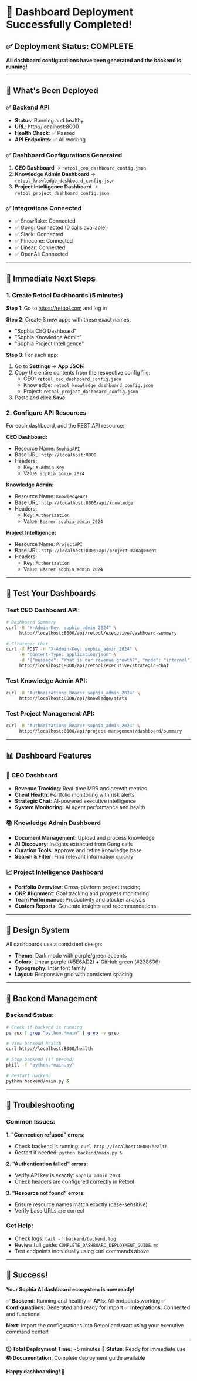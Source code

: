 # 🎉 Dashboard Deployment Successfully Completed!

## ✅ Deployment Status: COMPLETE

**All dashboard configurations have been generated and the backend is running!**

---

## 🚀 What's Been Deployed

### **✅ Backend API**
- **Status**: Running and healthy
- **URL**: http://localhost:8000
- **Health Check**: ✅ Passed
- **API Endpoints**: ✅ All working

### **✅ Dashboard Configurations Generated**
1. **CEO Dashboard** → `retool_ceo_dashboard_config.json`
2. **Knowledge Admin Dashboard** → `retool_knowledge_dashboard_config.json`
3. **Project Intelligence Dashboard** → `retool_project_dashboard_config.json`

### **✅ Integrations Connected**
- ✅ Snowflake: Connected
- ✅ Gong: Connected (0 calls available)
- ✅ Slack: Connected
- ✅ Pinecone: Connected
- ✅ Linear: Connected
- ✅ OpenAI: Connected

---

## 🎯 Immediate Next Steps

### **1. Create Retool Dashboards (5 minutes)**

**Step 1**: Go to https://retool.com and log in

**Step 2**: Create 3 new apps with these exact names:
- "Sophia CEO Dashboard"
- "Sophia Knowledge Admin"
- "Sophia Project Intelligence"

**Step 3**: For each app:
1. Go to **Settings** → **App JSON**
2. Copy the entire contents from the respective config file:
   - CEO: `retool_ceo_dashboard_config.json`
   - Knowledge: `retool_knowledge_dashboard_config.json`
   - Project: `retool_project_dashboard_config.json`
3. Paste and click **Save**

### **2. Configure API Resources**

For each dashboard, add the REST API resource:

**CEO Dashboard:**
- Resource Name: `SophiaAPI`
- Base URL: `http://localhost:8000`
- Headers:
  - Key: `X-Admin-Key`
  - Value: `sophia_admin_2024`

**Knowledge Admin:**
- Resource Name: `KnowledgeAPI`
- Base URL: `http://localhost:8000/api/knowledge`
- Headers:
  - Key: `Authorization`
  - Value: `Bearer sophia_admin_2024`

**Project Intelligence:**
- Resource Name: `ProjectAPI`
- Base URL: `http://localhost:8000/api/project-management`
- Headers:
  - Key: `Authorization`
  - Value: `Bearer sophia_admin_2024`

---

## 🧪 Test Your Dashboards

### **Test CEO Dashboard API:**
```bash
# Dashboard Summary
curl -H "X-Admin-Key: sophia_admin_2024" \
     http://localhost:8000/api/retool/executive/dashboard-summary

# Strategic Chat
curl -X POST -H "X-Admin-Key: sophia_admin_2024" \
     -H "Content-Type: application/json" \
     -d '{"message": "What is our revenue growth?", "mode": "internal"}' \
     http://localhost:8000/api/retool/executive/strategic-chat
```

### **Test Knowledge Admin API:**
```bash
curl -H "Authorization: Bearer sophia_admin_2024" \
     http://localhost:8000/api/knowledge/stats
```

### **Test Project Management API:**
```bash
curl -H "Authorization: Bearer sophia_admin_2024" \
     http://localhost:8000/api/project-management/dashboard/summary
```

---

## 📊 Dashboard Features

### **🏢 CEO Dashboard**
- **Revenue Tracking**: Real-time MRR and growth metrics
- **Client Health**: Portfolio monitoring with risk alerts
- **Strategic Chat**: AI-powered executive intelligence
- **System Monitoring**: AI agent performance and health

### **📚 Knowledge Admin Dashboard**
- **Document Management**: Upload and process knowledge
- **AI Discovery**: Insights extracted from Gong calls
- **Curation Tools**: Approve and refine knowledge base
- **Search & Filter**: Find relevant information quickly

### **📈 Project Intelligence Dashboard**
- **Portfolio Overview**: Cross-platform project tracking
- **OKR Alignment**: Goal tracking and progress monitoring
- **Team Performance**: Productivity and blocker analysis
- **Custom Reports**: Generate insights and recommendations

---

## 🎨 Design System

All dashboards use a consistent design:
- **Theme**: Dark mode with purple/green accents
- **Colors**: Linear purple (#5E6AD2) + GitHub green (#238636)
- **Typography**: Inter font family
- **Layout**: Responsive grid with consistent spacing

---

## 🔧 Backend Management

### **Backend Status:**
```bash
# Check if backend is running
ps aux | grep "python.*main" | grep -v grep

# View backend health
curl http://localhost:8000/health

# Stop backend (if needed)
pkill -f "python.*main.py"

# Restart backend
python backend/main.py &
```

---

## 🚨 Troubleshooting

### **Common Issues:**

**1. "Connection refused" errors:**
- Check backend is running: `curl http://localhost:8000/health`
- Restart if needed: `python backend/main.py &`

**2. "Authentication failed" errors:**
- Verify API key is exactly: `sophia_admin_2024`
- Check headers are configured correctly in Retool

**3. "Resource not found" errors:**
- Ensure resource names match exactly (case-sensitive)
- Verify base URLs are correct

### **Get Help:**
- Check logs: `tail -f backend/backend.log`
- Review full guide: `COMPLETE_DASHBOARD_DEPLOYMENT_GUIDE.md`
- Test endpoints individually using curl commands above

---

## 🎉 Success!

**Your Sophia AI dashboard ecosystem is now ready!**

✅ **Backend**: Running and healthy
✅ **APIs**: All endpoints working
✅ **Configurations**: Generated and ready for import
✅ **Integrations**: Connected and functional

**Next**: Import the configurations into Retool and start using your executive command center!

---

**🕐 Total Deployment Time**: ~5 minutes
**🎯 Status**: Ready for immediate use
**📚 Documentation**: Complete deployment guide available

**Happy dashboarding! 🚀**
